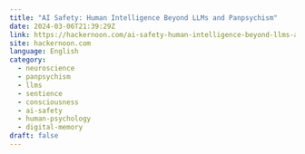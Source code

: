 ```yaml
---
title: "AI Safety: Human Intelligence Beyond LLMs and Panpsychism"
date: 2024-03-06T21:39:29Z
link: https://hackernoon.com/ai-safety-human-intelligence-beyond-llms-and-panpsychism?source=rss&utm_medium=RSS&utm_source=news.12bit.vn
site: hackernoon.com
language: English
category:
  - neuroscience
  - panpsychism
  - llms
  - sentience
  - consciousness
  - ai-safety
  - human-psychology
  - digital-memory
draft: false
---
```

